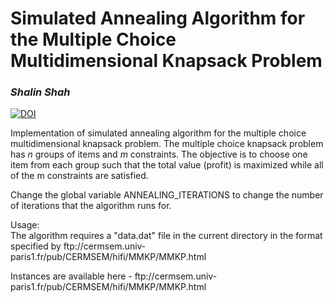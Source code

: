 <H1>Simulated Annealing Algorithm for the Multiple Choice Multidimensional Knapsack Problem</H1>

<i><h3>Shalin Shah</h3></i>
<a href="https://zenodo.org/badge/latestdoi/134318963"><img src="https://zenodo.org/badge/134318963.svg" alt="DOI"></a>

<P>Implementation of simulated annealing algorithm for the multiple choice  multidimensional knapsack problem. The multiple choice knapsack problem has <I>n</I> groups of items and <I>m</I> constraints. The objective is to choose one item from each group such that the total value (profit) is maximized while all of the m constraints are satisfied. </P>

<P>Change the global variable ANNEALING_ITERATIONS to change the number of iterations that the algorithm runs for.</P>
<P>Usage:<BR>The algorithm requires a "data.dat" file in the current directory in the format specified by ftp://cermsem.univ-paris1.fr/pub/CERMSEM/hifi/MMKP/MMKP.html</p>
  
<P>Instances are available here - ftp://cermsem.univ-paris1.fr/pub/CERMSEM/hifi/MMKP/MMKP.html</p>
